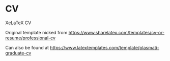 # CV
XeLaTeX CV

Original template nicked from
https://www.sharelatex.com/templates/cv-or-resume/professional-cv

Can also be found at 
https://www.latextemplates.com/template/plasmati-graduate-cv
